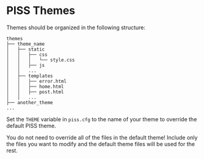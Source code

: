 # PISS Themes

Themes should be organized in the following structure:

```
themes
├── theme_name
│   ├── static
│   │   ├── css 
│   │   │   └── style.css
│   │   ├── js
│   │   ...
│   ├── templates
│   │   ├── error.html
│   │   ├── home.html
│   │   ├── post.html
│   │   ...
├── another_theme
...
```

Set the `THEME` variable in `piss.cfg` to the name of your theme to override the default PISS theme. 

You do not need to override all of the files in the default theme! Include only the files you want to modify and the default theme files will be used for the rest.
